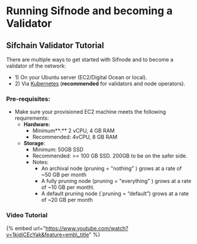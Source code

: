 # Running Sifnode and becoming a Validator

## Sifchain Validator Tutorial

There are multiple ways to get started with Sifnode and to become a validator of the network:

* 1\) On your Ubuntu server \(EC2/Digital Ocean or local\).
* 2\) Via [Kubernetes](https://docs.sifchain.finance/resources/tutorials/running-sifchain-validator-on-kubernetes) \(**recommended** for validators and node operators\).

### Pre-requisites:

* Make sure your provisioned EC2 machine meets the following requirements:
  * **Hardware:**
    * Minimum**:** 2 vCPU, 4 GB RAM
    * Recommended: 4vCPU, 8 GB RAM
  * **Storage**:
    * Minimum: 50GB SSD
    * Recommended: &gt;= 100 GB SSD. 200GB to be on the safer side.
    * Notes:
      * An archival node \(pruning = "nothing" \) grows at a rate of ~50 GB per month
      * A fully pruning node \(pruning = "everything" \) grows at a rate of ~10 GB per month\
      * A default pruning node \(\`pruning = “default”\) grows at a rate of ~20 GB per month



### Video Tutorial

{% embed url="https://www.youtube.com/watch?v=1kjdjCEcYak&feature=emb\_title" %}




